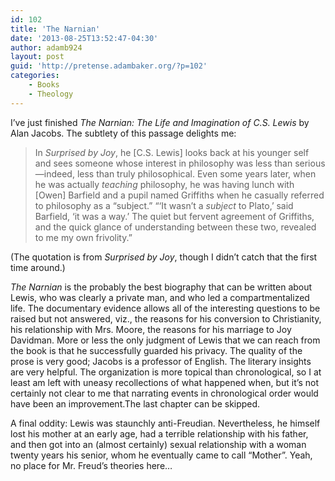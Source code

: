 ```yaml
---
id: 102
title: 'The Narnian'
date: '2013-08-25T13:52:47-04:30'
author: adamb924
layout: post
guid: 'http://pretense.adambaker.org/?p=102'
categories:
    - Books
    - Theology
---
```


I’ve just finished *The Narnian: The Life and Imagination of C.S. Lewis* by Alan Jacobs. The subtlety of this passage delights me:

> In *Surprised by Joy*, he \[C.S. Lewis\] looks back at his younger self and sees someone whose interest in philosophy was less than serious—indeed, less than truly philosophical. Even some years later, when he was actually *teaching* philosophy, he was having lunch with \[Owen\] Barfield and a pupil named Griffiths when he casually referred to philosophy as a “subject.” “‘It wasn’t a *subject* to Plato,’ said Barfield, ‘it was a way.’ The quiet but fervent agreement of Griffiths, and the quick glance of understanding between these two, revealed to me my own frivolity.”

(The quotation is from *Surprised by Joy*, though I didn’t catch that the first time around.)

*The Narnian* is the probably the best biography that can be written about Lewis, who was clearly a private man, and who led a compartmentalized life. The documentary evidence allows all of the interesting questions to be raised but not answered, viz., the reasons for his conversion to Christianity, his relationship with Mrs. Moore, the reasons for his marriage to Joy Davidman. More or less the only judgment of Lewis that we can reach from the book is that he successfully guarded his privacy. The quality of the prose is very good; Jacobs is a professor of English. The literary insights are very helpful. The organization is more topical than chronological, so I at least am left with uneasy recollections of what happened when, but it’s not certainly not clear to me that narrating events in chronological order would have been an improvement.The last chapter can be skipped.

A final oddity: Lewis was staunchly anti-Freudian. Nevertheless, he himself lost his mother at an early age, had a terrible relationship with his father, and then got into an (almost certainly) sexual relationship with a woman twenty years his senior, whom he eventually came to call “Mother”. Yeah, no place for Mr. Freud’s theories here…